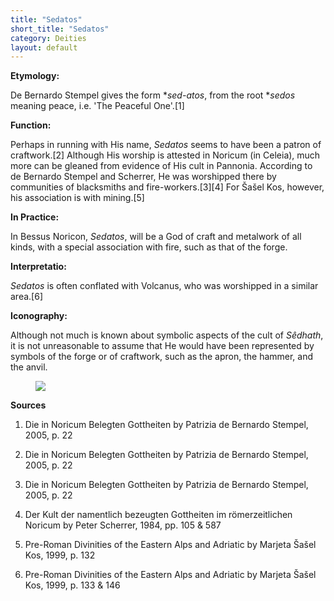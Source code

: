 ```yaml
---
title: "Sedatos"
short_title: "Sedatos"
category: Deities
layout: default
---
```


**Etymology:**

De Bernardo Stempel gives the form \**sed-atos*, from the root \**sedos* meaning peace, i.e. 'The Peaceful One'.\[1]

**Function:**

Perhaps in running with His name, *Sedatos* seems to have been a patron of craftwork.\[2] Although His worship is attested in Noricum (in Celeia), much more can be gleaned from evidence of His cult in Pannonia. According to de Bernardo Stempel and Scherrer, He was worshipped there by communities of blacksmiths and fire-workers.\[3]\[4] For Šašel Kos, however, his association is with mining.\[5]

**In Practice:**

In Bessus Noricon, *Sedatos*, will be a God of craft and metalwork of all kinds, with a special association with fire, such as that of the forge.

**Interpretatio:**

*Sedatos* is often conflated with Volcanus, who was worshipped in a similar area.\[6]

**Iconography:**

Although not much is known about symbolic aspects of the cult of *Sêdhath*, it is not unreasonable to assume that He would have been represented by symbols of the forge or of craftwork, such as the apron, the hammer, and the anvil. 

<figure class="deity-image"><img src="{{ '/assets/img/sedatos.png' | relative_url }}"></figure>

**Sources**

1. Die in Noricum Belegten Gottheiten by Patrizia de Bernardo Stempel, 2005, p. 22

2. Die in Noricum Belegten Gottheiten by Patrizia de Bernardo Stempel, 2005, p. 22

3. Die in Noricum Belegten Gottheiten by Patrizia de Bernardo Stempel, 2005, p. 22

4. Der Kult der namentlich bezeugten Gottheiten im römerzeitlichen Noricum by Peter Scherrer, 1984, pp. 105 & 587

5. Pre-Roman Divinities of the Eastern Alps and Adriatic by Marjeta Šašel Kos, 1999, p. 132

6. Pre-Roman Divinities of the Eastern Alps and Adriatic by Marjeta Šašel Kos, 1999, p. 133 & 146

